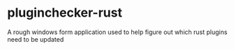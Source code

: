 # pluginchecker-rust
A rough windows form application used to help figure out which rust plugins need to be updated
